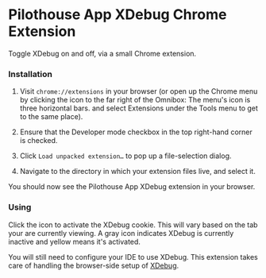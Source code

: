 # Pilothouse App XDebug Chrome Extension
Toggle XDebug on and off, via a small Chrome extension.

### Installation

1. Visit `chrome://extensions` in your browser (or open up the Chrome menu by clicking the icon to the far right of the Omnibox:  The menu's icon is three horizontal bars. and select Extensions under the Tools menu to get to the same place).

2. Ensure that the Developer mode checkbox in the top right-hand corner is checked.

3. Click `Load unpacked extension…` to pop up a file-selection dialog.

4. Navigate to the directory in which your extension files live, and select it.

You should now see the Pilothouse App XDebug extension in your browser.

### Using
Click the icon to activate the XDebug cookie. This will vary based on the tab your are currently viewing. A gray icon indicates XDebug is currently inactive and yellow means it's activated.

You will still need to configure your IDE to use XDebug. This extension takes care of handling the browser-side setup of [XDebug](https://github.com/Pilothouse-App/pilothouse/wiki/Using-Xdebug).
